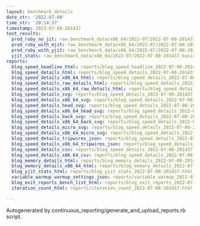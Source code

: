 ```yaml
---
layout: benchmark_details
date_str: '2022-07-08'
time_str: '20:14:37'
timestamp: 2022-07-08-201437
test_results:
  prod_ruby_no_jit: raw_benchmark_data/x86_64/2022-07/2022-07-08-201437_basic_benchmark_prod_ruby_no_jit.json
  prod_ruby_with_mjit: raw_benchmark_data/x86_64/2022-07/2022-07-08-201437_basic_benchmark_prod_ruby_with_mjit.json
  prod_ruby_with_yjit: raw_benchmark_data/x86_64/2022-07/2022-07-08-201437_basic_benchmark_prod_ruby_with_yjit.json
  yjit_stats: raw_benchmark_data/x86_64/2022-07/2022-07-08-201437_basic_benchmark_yjit_stats.json
reports:
  blog_speed_headline_html: reports/blog_speed_headline_2022-07-08-201437.html
  blog_speed_details_html: reports/blog_speed_details_2022-07-08-201437.html
  blog_speed_details_x86_64_html: reports/blog_speed_details_2022-07-08-201437.x86_64.html
  blog_speed_details_raw_details_html: reports/blog_speed_details_2022-07-08-201437.raw_details.html
  blog_speed_details_x86_64_raw_details_html: reports/blog_speed_details_2022-07-08-201437.x86_64.raw_details.html
  blog_speed_details_svg: reports/blog_speed_details_2022-07-08-201437.svg
  blog_speed_details_x86_64_svg: reports/blog_speed_details_2022-07-08-201437.x86_64.svg
  blog_speed_details_head_svg: reports/blog_speed_details_2022-07-08-201437.head.svg
  blog_speed_details_x86_64_head_svg: reports/blog_speed_details_2022-07-08-201437.x86_64.head.svg
  blog_speed_details_back_svg: reports/blog_speed_details_2022-07-08-201437.back.svg
  blog_speed_details_x86_64_back_svg: reports/blog_speed_details_2022-07-08-201437.x86_64.back.svg
  blog_speed_details_micro_svg: reports/blog_speed_details_2022-07-08-201437.micro.svg
  blog_speed_details_x86_64_micro_svg: reports/blog_speed_details_2022-07-08-201437.x86_64.micro.svg
  blog_speed_details_tripwires_json: reports/blog_speed_details_2022-07-08-201437.tripwires.json
  blog_speed_details_x86_64_tripwires_json: reports/blog_speed_details_2022-07-08-201437.x86_64.tripwires.json
  blog_speed_details_csv: reports/blog_speed_details_2022-07-08-201437.csv
  blog_speed_details_x86_64_csv: reports/blog_speed_details_2022-07-08-201437.x86_64.csv
  blog_memory_details_html: reports/blog_memory_details_2022-07-08-201437.html
  blog_memory_details_x86_64_html: reports/blog_memory_details_2022-07-08-201437.x86_64.html
  blog_yjit_stats_html: reports/blog_yjit_stats_2022-07-08-201437.html
  variable_warmup_warmup_settings_json: reports/variable_warmup_2022-07-08-201437.warmup_settings.json
  blog_exit_reports_bench_list_html: reports/blog_exit_reports_2022-07-08-201437.bench_list.html
  iteration_count_html: reports/iteration_count_2022-07-08-201437.html

---
```

Autogenerated by continuous_reporting/generate_and_upload_reports.rb script.
